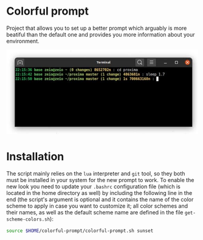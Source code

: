 # Colorful prompt

Project that allows you to set up a better prompt which arguably is more beatiful than the default one and provides you more information about your environment.

![example of the new prompt look](example.jpg)

# Installation

The script mainly relies on the `lua` interpreter and `git` tool, so they both must be installed in your system for the new prompt to work. To enable the new look you need to update your `.bashrc` configuration file (which is located in the home directory as well) by including the following line in the end (the script's argument is optional and it contains the name of the color scheme to apply in case you want to customize it; all color schemes and their names, as well as the default scheme name are defined in the file `get-scheme-colors.sh`):

```sh
source $HOME/colorful-prompt/colorful-prompt.sh sunset
```

